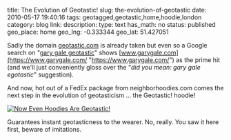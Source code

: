 title: The Evolution of Geotastic!
slug: the-evolution-of-geotastic
date: 2010-05-17 19:40:16
tags: geotagged,geotastic,home,hoodie,london
category: blog
link: 
description: 
type: text
has_math: no
status: published
geo_place: home
geo_lng: -0.333344
geo_lat: 51.427051

Sadly the domain [geotastic.com](https://geotastic.com "https://geotastic.com") is already taken but even so a Google search on "[gary gale geotastic](https://www.google.co.uk/search?hl=en&q=gary+gale+geotastic "https://www.google.co.uk/search?hl=en&q=gary+gale+geotastic")" shows [www.garygale.com](https://www.garygale.com/ "https://www.garygale.com/") as the prime hit (and we'll just conveniently gloss over the "*did you mean: gary gale egotastic*" suggestion).

And now, hot out of a FedEx package from neighborhoodies.com comes the next step in the evolution of geotasticism ... the Geotastic! hoodie!

[![Now Even Hoodies Are Geotastic!](https://farm5.static.flickr.com/4013/4616292644_5837365f21_d.jpg)](https://www.flickr.com/photos/vicchi/4616292644/ "Now Even Hoodies Are Geotastic!")

Guarantees instant geotasticness to the wearer. No, really. You saw it here first, beware of imitations.




